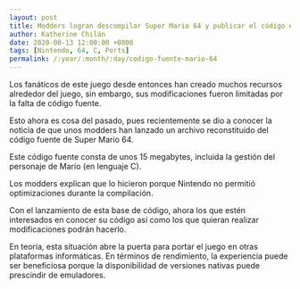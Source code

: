 ```yaml
---
layout: post
title: Modders logran descompilar Super Mario 64 y publicar el código en C
author: Katherine Chilán
date: 2020-08-13 12:00:00 +0800
tags: [Nintendo, 64, C, Ports]
permalink: /:year/:month/:day/codigo-fuente-mario-64
---
```

Los fanáticos de este juego desde entonces han creado muchos recursos alrededor del juego, sin embargo, sus modificaciones fueron limitadas por la falta de código fuente.

Esto ahora es cosa del pasado, pues recientemente se dio a conocer la noticia de que unos modders han lanzado un archivo reconstituido del código fuente de Super Mario 64.

Este código fuente consta de unos 15 megabytes, incluida la gestión del personaje de Mario (en lenguaje C).

Los modders explican que lo hicieron porque Nintendo no permitió optimizaciones durante la compilación.

Con el lanzamiento de esta base de código, ahora los que estén interesados en conocer su código así como los que quieran realizar modificaciones podrán hacerlo.

En teoría, esta situación abre la puerta para portar el juego en otras plataformas informáticas. En términos de rendimiento, la experiencia puede ser beneficiosa porque la disponibilidad de versiones nativas puede prescindir de emuladores.

